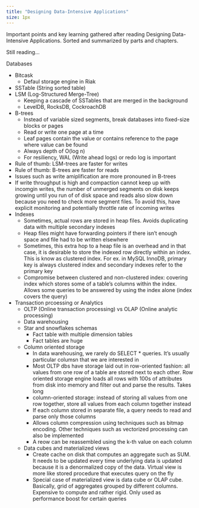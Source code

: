 ```yaml
---
title: "Designing Data-Intensive Applications"
size: 1px
---
```


Important points and key learning gathered after reading Designing Data-Intensive Applications. Sorted and summarized by parts and chapters.

Still reading...

Databases
- Bitcask
    - Defaul storage engine in Riak
- SSTable (String sorted table)
- LSM (Log-Structured Merge-Tree)
    - Keeping a cascade of SSTables that are merged in the background
    - LevelDB, RocksDB, CockroachDB
- B-trees
    - Instead of variable sized segments, break databases into fixed-size blocks or pages
    - Read or write one page at a time
    - Leaf pages contain the value or contains reference to the page where value can be found
    - Always depth of O(log n)
    - For resiliency, WAL (Write ahead logs) or redo log is important
- Rule of thumb: LSM-trees are faster for writes
- Rule of thumb: B-trees are faster for reads
- Issues such as write amiplification are more pronouned in B-trees
- If write throughput is high and compaction cannot keep up with incomgin writes, the number of unmerged segments on disk keeps growing until you run of of disk space and reads also slow down because you need to check more segment files. To avoid this, have explicit monitoring and potentially throttle rate of incoming writes
- Indexes
    - Sometimes, actual rows are stored in heap files. Avoids duplicating data with multiple secondary indexes
    - Heap files might have forwarding pointers if there isn’t enough space and file had to be written elsewhere
    - Sometimes, this extra hop to a heap file is an overhead and in that case, it is desirable to store the indexed row directly within an index. This is know as clustered index. For ex. in MySQL InnoDB, primary key is always clustered index and secondary indexes refer to the primary key
    - Compromise between clustered and non-clustered index: covering index which stores some of a table’s columns within the index. Allows some queries to be answered by using the index alone (index covers the query)
- Transaction prcoessing or Analytics
    - OLTP (Online transaction processing) vs OLAP (Online analytic processing)
    - Data warehousing
    - Star and snowflakes schemas
        - Fact table with multiple dimension tables
        - Fact tables are huge
    - Column oriented storage
        - In data warehousing, we rarely do SELECT * queries. It’s usually particular columsn that we are interested in
        - Most OLTP dbs have storage laid out in row-oriented fashion: all values from one row of a table are stored next to each other. Row oriented storage engine loads all rows with 100s of attributes from disk into memory and filter out and parse the results. Takes long
        - column-oriented storage: instead of storing all values from one row together, store all values from each column together instead
        - If each column stored in separate file, a query needs to read and parse only those columns
        - Allows column compression using techniques such as bitmap encoding. Other techniques such as vectorized processing can also be implemented
        - A reow can be reassembled using the k-th value on each column
    - Data cubes and materialized views
        - Create cache on disk that computes an aggregate such as SUM. It needs to be updated every time underlying data is updated because it is a denormalized copy of the data. Virtual view is more like stored procedure that executes query on the fly
        - Special case of materialized view is data cube or OLAP cube. Basically, grid of aggregates grouped by different columns. Expensive to compute and rather rigid. Only used as performance boost for certain queries